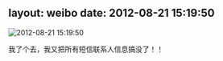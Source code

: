layout: weibo
date: 2012-08-21 15:19:50
---
<meta name="referrer" content="no-referrer" />

<img src="/images/favicon.ico" style="float: left;"/>2012-08-21 15:19:50

我了个去，我又把所有短信联系人信息搞没了！！

